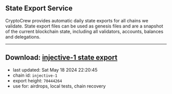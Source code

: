 ## State Export Service
CryptoCrew provides automatic daily state exports for all chains we validate. State export files can be used as genesis files and are a snapshot of the current blockchain state, including all validators, accounts, balances and delegations.

---
**Download: [injective-1 state export](https://dl-eu2.ccvalidators.com/SERVICE/injective/injective-1_export_70444264.json)**
---

- last updated: Sat May 18 2024 22:20:45
- chain id: `injective-1`
- export height: `70444264`
- use for: airdrops, local tests, chain recovery
